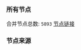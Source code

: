 ### 所有节点
合并节点总数: `5893`
[节点链接](https://github.com/rzhy1/33/raw/master/sub/sub_merge_base64.txt)

### 节点来源

